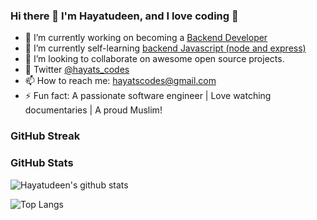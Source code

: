 ### Hi there 👋 I'm Hayatudeen, and I love coding 🥰

- 🔭 I’m currently working on becoming a [Backend Developer]( https://github.com/HayatsCodes/backend_js)
- 🌱 I’m currently self-learning [backend Javascript (node and express)]( https://github.com/HayatsCodes/backend_js)
- 👯 I’m looking to collaborate on awesome open source projects.
- 💬 Twitter [@hayats_codes](https://twitter.com/hayats_codes)
- 📫 How to reach me: hayatscodes@gmail.com
- ⚡ Fun fact: A passionate software engineer | Love watching documentaries | A proud Muslim!

### GitHub Streak
<!-- [![GitHub Streak](https://streak-stats.demolab.com/?user=HayatsCodes&theme=merko)](https://git.io/streak-stats) -->

### GitHub Stats
![Hayatudeen's github stats](https://github-readme-stats.vercel.app/api?username=HayatsCodes&show_icons=true&theme=merko)

![Top Langs](https://github-readme-stats.vercel.app/api/top-langs/?username=HayatsCodes&theme=merko&layout=compact)


